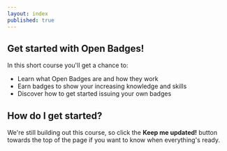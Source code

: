 ```yaml
---
layout: index
published: true
---
```


## Get started with Open Badges!

In this short course you'll get a chance to:

* Learn what Open Badges are and how they work
* Earn badges to show your increasing knowledge and skills
* Discover how to get started issuing your own badges
		

## How do I get started?

We're still building out this course, so click the **Keep me updated!** button towards the top of the page if you want to know when everything's ready.

